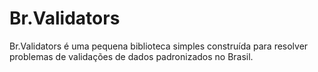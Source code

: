 Br.Validators
============

Br.Validators é uma pequena biblioteca simples construída para resolver problemas de validações de dados padronizados no Brasil.

